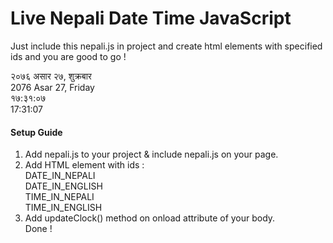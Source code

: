 # Live Nepali Date Time JavaScript

Just include this nepali.js in project and create html elements with specified ids and you are good to go !

२०७६ असार २७, शुक्रबार  
2076 Asar 27, Friday  
१७:३१:०७  
17:31:07  

#### Setup Guide
1. Add nepali.js to your project & include nepali.js on your page. 
2. Add HTML element with ids :  
DATE_IN_NEPALI  
DATE_IN_ENGLISH  
TIME_IN_NEPALI  
TIME_IN_ENGLISH
3. Add updateClock() method on onload attribute of your body.  
Done !